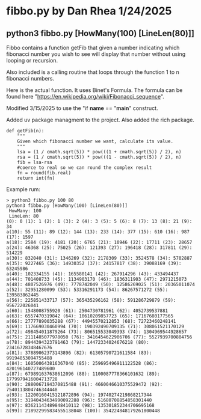 # fibbo.py by Dan Rhea 1/24/2025

## python3 fibbo.py [HowMany(100) [LineLen(80)]]

Fibbo contains a function getFib that given a number indicating which
fibonacci number you wish to see will display that number without using 
looping or recursion.

Also included is a calling routine that loops through the
function 1 to n fibonacci numbers.

Here is the actual function. It uses Binet's Formula. The formula can be found here "https://en.wikipedia.org/wiki/Fibonacci_sequence".

Modified 3/15/2025 to use the "if __name__ == "__main__" construct.

Added uv package managment to the project. Also added the rich package.

```python3
def getFib(n):
    """
    Given which fibonacci number we want, calculate its value.
    """
    lsa = (1 / cmath.sqrt(5)) * pow(((1 + cmath.sqrt(5)) / 2), n)
    rsa = (1 / cmath.sqrt(5)) * pow(((1 - cmath.sqrt(5)) / 2), n)
    fib = lsa-rsa
    #coerce to real so we can round the complex result
    fn = round(fib.real)
    return int(fn)
```

Example rum:

```text
> python3 fibbo.py 100 80
python3 fibbo.py [HowMany(100) [LineLen(80)]]
 HowMany: 100
 LineLen: 80
(0): 0 (1): 1 (2): 1 (3): 2 (4): 3 (5): 5 (6): 8 (7): 13 (8): 21 (9): 34 
a(10): 55 (11): 89 (12): 144 (13): 233 (14): 377 (15): 610 (16): 987 (17): 1597 
a(18): 2584 (19): 4181 (20): 6765 (21): 10946 (22): 17711 (23): 28657 
a(24): 46368 (25): 75025 (26): 121393 (27): 196418 (28): 317811 (29): 514229 
a(30): 832040 (31): 1346269 (32): 2178309 (33): 3524578 (34): 5702887 
a(35): 9227465 (36): 14930352 (37): 24157817 (38): 39088169 (39): 63245986 
a(40): 102334155 (41): 165580141 (42): 267914296 (43): 433494437 
a(44): 701408733 (45): 1134903170 (46): 1836311903 (47): 2971215073 
a(48): 4807526976 (49): 7778742049 (50): 12586269025 (51): 20365011074 
a(52): 32951280099 (53): 53316291173 (54): 86267571272 (55): 139583862445 
a(56): 225851433717 (57): 365435296162 (58): 591286729879 (59): 956722026041 
a(60): 1548008755920 (61): 2504730781961 (62): 4052739537881 
a(63): 6557470319842 (64): 10610209857723 (65): 17167680177565 
a(66): 27777890035288 (67): 44945570212853 (68): 72723460248141 
a(69): 117669030460994 (70): 190392490709135 (71): 308061521170129 
a(72): 498454011879264 (73): 806515533049393 (74): 1304969544928657 
a(75): 2111485077978050 (76): 3416454622906706 (77): 5527939700884756 
a(78): 8944394323791463 (79): 14472334024676218 (80): 23416728348467676 
a(81): 37889062373143896 (82): 61305790721611584 (83): 99194853094755488 
a(84): 160500643816367040 (85): 259695496911122528 (86): 420196140727489600 
a(87): 679891637638612096 (88): 1100087778366101632 (89): 1779979416004713728 
a(90): 2880067194370815488 (91): 4660046610375529472 (92): 7540113804746344448 
a(93): 12200160415121872896 (94): 19740274219868217344 
a(95): 31940434634990092288 (96): 51680708854858301440 
a(97): 83621143489848410112 (98): 135301852344706695168 
a(99): 218922995834555138048 (100): 354224848179261800448 
```